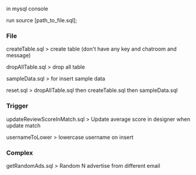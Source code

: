 in mysql console

run source [path_to_file.sql];

### File
createTable.sql     > create table (don't have any key and chatroom and message)

dropAllTable.sql    > drop all table

sampleData.sql      > for insert sample data 

reset.sql           > dropAllTable.sql then createTable.sql then sampleData.sql 

### Trigger 
updateReviewScoreInMatch.sql    > Update average score in designer when update match

usernameToLower     > lowercase username on insert

### Complex
getRandomAds.sql        > Random N advertise from different email